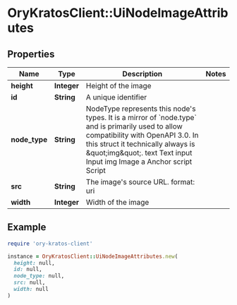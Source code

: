 # OryKratosClient::UiNodeImageAttributes

## Properties

| Name | Type | Description | Notes |
| ---- | ---- | ----------- | ----- |
| **height** | **Integer** | Height of the image |  |
| **id** | **String** | A unique identifier |  |
| **node_type** | **String** | NodeType represents this node&#39;s types. It is a mirror of &#x60;node.type&#x60; and is primarily used to allow compatibility with OpenAPI 3.0.  In this struct it technically always is \&quot;img\&quot;. text Text input Input img Image a Anchor script Script |  |
| **src** | **String** | The image&#39;s source URL.  format: uri |  |
| **width** | **Integer** | Width of the image |  |

## Example

```ruby
require 'ory-kratos-client'

instance = OryKratosClient::UiNodeImageAttributes.new(
  height: null,
  id: null,
  node_type: null,
  src: null,
  width: null
)
```

